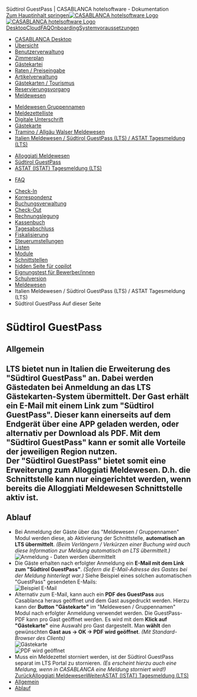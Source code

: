 Südtirol GuestPass | CASABLANCA hotelsoftware - Dokumentation  
[Zum Hauptinhalt springen](https://docs.casablanca.at/desktop/registration/registration_italy/guestpass/#__docusaurus_skipToContent_fallback)[![CASABLANCA hotelsoftware Logo](https://docs.casablanca.at/img/logo.png) ![CASABLANCA hotelsoftware Logo](https://docs.casablanca.at/img/Casablanca_LOGO_2022_neg.png)](https://docs.casablanca.at/) [Desktop](https://docs.casablanca.at/desktop/desktop/)[Cloud](https://docs.casablanca.at/cloud/cloud_systems/)[FAQ](https://docs.casablanca.at/faq)[Onboarding](https://docs.casablanca.at/onboarding/fiscalization)[Systemvoraussetzungen](https://docs.casablanca.at/system_requirements)  
* [CASABLANCA Desktop](https://docs.casablanca.at/desktop/desktop/)
* [Übersicht](https://docs.casablanca.at/desktop/interface/)
* [Benutzerverwaltung](https://docs.casablanca.at/desktop/user_management/)
* [Zimmerplan](https://docs.casablanca.at/desktop/room_plan/)
* [Gästekartei](https://docs.casablanca.at/desktop/guest_profile/)
* [Raten / Preiseingabe](https://docs.casablanca.at/desktop/raten/)
* [Artikelverwaltung](https://docs.casablanca.at/desktop/articles/)
* [Gästekarten / Tourismus](https://docs.casablanca.at/desktop/guest_cards/)
* [Reservierungsvorgang](https://docs.casablanca.at/desktop/reservation_process/)
* [Meldewesen](https://docs.casablanca.at/desktop/registration/)
+ [Meldewesen Gruppennamen](https://docs.casablanca.at/desktop/registration/registration_groupnames/)
+ [Meldezettelliste](https://docs.casablanca.at/desktop/registration/registration_list/)
+ [Digitale Unterschrift](https://docs.casablanca.at/desktop/registration/e_signature/)
+ [Gästekarte](https://docs.casablanca.at/desktop/registration/guest_card/)
+ [Tramino / Allgäu Walser Meldewesen](https://docs.casablanca.at/desktop/registration/tramino/)
+ [Italien Meldewesen / Südtirol GuestPass (LTS) / ASTAT Tagesmeldung (LTS)](https://docs.casablanca.at/desktop/registration/registration_italy/alloggiati)
- [Alloggiati Meldewesen](https://docs.casablanca.at/desktop/registration/registration_italy/alloggiati)
- [Südtirol GuestPass](https://docs.casablanca.at/desktop/registration/registration_italy/guestpass)
- [ASTAT (ISTAT) Tagesmeldung (LTS)](https://docs.casablanca.at/desktop/registration/registration_italy/lts_astat)
+ [FAQ](https://docs.casablanca.at/desktop/registration/faq/error_code_15)
* [Check-In](https://docs.casablanca.at/desktop/check_in/)
* [Korrespondenz](https://docs.casablanca.at/desktop/correspondence/)
* [Buchungsverwaltung](https://docs.casablanca.at/desktop/account/)
* [Check-Out](https://docs.casablanca.at/desktop/check-out/)
* [Rechnungslegung](https://docs.casablanca.at/desktop/accounting/)
* [Kassenbuch](https://docs.casablanca.at/desktop/cashbook/)
* [Tagesabschluss](https://docs.casablanca.at/desktop/daily_closing/)
* [Fiskalisierung](https://docs.casablanca.at/desktop/fiscalization/)
* [Steuerumstellungen](https://docs.casablanca.at/desktop/tax_changes/)
* [Listen](https://docs.casablanca.at/desktop/lists/)
* [Module](https://docs.casablanca.at/desktop/module/)
* [Schnittstellen](https://docs.casablanca.at/desktop/interfaces/)
* [hidden Seite für copilot](https://docs.casablanca.at/desktop/hidden_copilot)
* [Eignungstest für Bewerber/innen](https://docs.casablanca.at/desktop/qualification)
* [Schulversion](https://docs.casablanca.at/desktop/schoolversion)  
* [Meldewesen](https://docs.casablanca.at/desktop/registration/)
* Italien Meldewesen / Südtirol GuestPass (LTS) / ASTAT Tagesmeldung (LTS)
* Südtirol GuestPass
Auf dieser Seite

# Südtirol GuestPass  
## Allgemein[](https://docs.casablanca.at/desktop/registration/registration_italy/guestpass/#allgemein "Direkter Link zu Allgemein")  
LTS bietet nun in Italien die Erweiterung des "Südtirol GuestPass" an. Dabei werden Gästedaten bei Anmeldung an das LTS Gästekarten-System übermittelt. Der Gast erhält ein E-Mail mit einem Link zum "Südtirol GuestPass". Dieser kann einerseits auf dem Endgerät über eine APP geladen werden, oder alternativ per Download als PDF. Mit dem "Südtirol GuestPass" kann er somit alle Vorteile der jeweiligen Region nutzen.  
Der "Südtirol GuestPass" bietet somit eine Erweiterung zum Alloggiati Meldewesen. D.h. die Schnittstelle kann nur eingerichtet werden, wenn bereits die Alloggiati Meldewesen Schnittstelle aktiv ist.  
---

## Ablauf[](https://docs.casablanca.at/desktop/registration/registration_italy/guestpass/#ablauf "Direkter Link zu Ablauf")  
* Bei Anmeldung der Gäste über das "Meldewesen / Gruppennamen" Modul werden diese, ab Aktivierung der Schnittstelle, **automatisch an LTS übermittelt**. *(Beim Verlängern / Verkürzen einer Buchung wird auch diese Information zur Meldung automatisch an LTS übermittelt.)*  
![Anmeldung - Daten werden übermittelt](https://docs.casablanca.at/assets/images/registration-c5bed2ada23a331ca296a935be6718e4.png "Anmeldung - Daten werden übermittelt")
* Die Gäste erhalten nach erfolgter Anmeldung ein **E-Mail mit dem Link zum "Südtirol GuestPass"**. *(Sofern die E-Mail-Adresse des Gastes bei der Meldung hinterlegt war.)* Siehe Beispiel eines solchen automatischen "GuestPass" gesendeten E-Mails:  
![Beispiel E-Mail](https://docs.casablanca.at/assets/images/example_email_guest-0d8b61f205b334e43346eee6fd48d409.png "Beispiel E-Mail")
* Alternativ zum E-Mail, kann auch ein **PDF des GuestPass** aus Casablanca heraus geöffnet und dem Gast ausgedruckt werden. Hierzu kann der **Button "Gästekarte"** im "Meldewesen / Gruppennamen" Modul nach erfolgter Anmeldung verwendet werden. Die GuestPass-PDF kann pro Gast geöffnet werden. Es wird mit dem **Klick auf "Gästekarte"** eine Auswahl pro Gast dargestellt. Man **wählt** den gewünschten **Gast aus -> OK -> PDF wird geöffnet**. *(Mit Standard-Browser des Clients)*  
![Gästekarte](https://docs.casablanca.at/assets/images/guestcard_button-792dc87b39cdba9e4def6a317d8e6b4a.png "Gästekarte")  
![PDF wird geöffnet](https://docs.casablanca.at/assets/images/pdf_opened-c4121021a7c1056540f9b0d8f716a09f.png "PDF wird geöffnet")
* Muss ein Meldezettel storniert werden, ist der Südtirol GuestPass separat im LTS Portal zu stornieren. *(Es erscheint hierzu auch eine Meldung, wenn in CASABLANCA eine Meldung storniert wird!)*
[ZurückAlloggiati Meldewesen](https://docs.casablanca.at/desktop/registration/registration_italy/alloggiati)[WeiterASTAT (ISTAT) Tagesmeldung (LTS)](https://docs.casablanca.at/desktop/registration/registration_italy/lts_astat)  
* [Allgemein](https://docs.casablanca.at/desktop/registration/registration_italy/guestpass/#allgemein)
* [Ablauf](https://docs.casablanca.at/desktop/registration/registration_italy/guestpass/#ablauf)